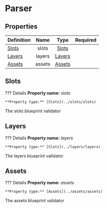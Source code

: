 # Parser

## Properties  

Definition | Name | Type | Required
-- | :--: | :--: | :--:
[Slots](#slots) | slots | [Slots](../slots/slots)
[Layers](#layers) | layers | [Layers](../layers/layers)
[Assets](#assets) | assets | [Assets](../assets/assets)

## Slots

??? Details
    **Property name:** *slots*

    **Property type:** [Slots](../slots/slots)

The slots blueprint validator

## Layers

??? Details
    **Property name:** *layers*

    **Property type:** [Slots](../layers/layers)

The layers blueprint validator

## Assets

??? Details
    **Property name:** *assets*

    **Property type:** [Assets](../assets/assets)

The assets blueprint validator
